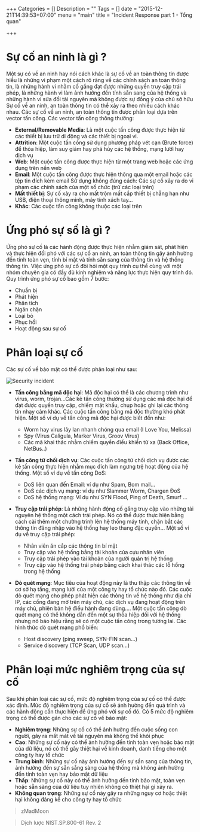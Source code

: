 +++
Categories = []
Description = ""
Tags = []
date = "2015-12-21T14:39:53+07:00"
menu = "main"
title = "Incident Response part 1 - Tổng quan"

+++

# Sự cố an ninh là gì ?

Một sự có về an ninh hay nói cách khác là sự cố về an toàn thông tin được hiểu là những vi phạm một cách rõ ràng về các chính sách an toàn thông tin, là những hành vi nhằm cố gắng đạt được những quyền truy cập trái phép, là những hành vi làm ảnh hưởng đến tính sẵn sang của hệ thống và những hành vi sửa đổi tài nguyên mà không được sự đồng ý của chủ sở hữu
Sự cố về an ninh, an toàn thông tin có thể xảy ra theo nhiều cách khác nhau. Các sự cố về an ninh, an toàn thông tin được phân loại dựa trên vector tấn công. Các vector tấn công thông thường:

- **External/Removable Media**: Là một cuộc tấn công được thực hiện từ các thiết bị lưu trữ di động và các thiết bị ngoại vi.
- **Attrition**: Một cuộc tấn công sử dụng phương pháp vét cạn (Brute force) để thỏa hiệp, làm suy giảm hay phá hủy các hệ thống, mạng lưới hay dịch vụ 
- **Web**: Một cuộc tấn công được thực hiện từ một trang web hoặc các ứng dụng trên nền web
- **Email**: Một cuộc tấn công được thực hiện thông qua một email hoặc các tệp tin đích kèm email
Sử dụng không đúng cách: Các sự cố xảy ra do vi phạm các chính sách của một sổ chức (trừ các loại trên)
- **Mất thiết bị**: Sự cố xảy ra cho mất trộm mất cắp thiết bị chẳng hạn như USB, điện thoại thông minh, máy tính xách tay…
-  **Khác**: Các cuộc tấn công không thuộc các loại trên

# Ứng phó sự số là gì ?

Ứng phó sự cố là các hành động được thực hiện nhằm giám sát, phát hiện và thực hiện đối phó với các sự cố an ninh, an toàn thông tin gây ảnh hưởng đến tính toàn vẹn, tính bí mật và tính sẵn sang của thông tin và hệ thống thông tin. Việc ứng phó sự cố đòi hỏi một quy trình cụ thể cùng với một nhóm chuyên gia có đầy đủ kinh nghiệm và năng lực thực hiện quy trình đó.
Quy trình ứng phó sự cố bao gồm 7 bước:

- Chuẩn bị
- Phát hiện
- Phân tích
- Ngăn chặn
- Loại  bỏ
- Phục hồi
- Hoạt động sau sự cố

# Phân loại sự cố

Các sự cố về bảo mật có thể được phân loại như sau:

![Security incident](/img/security_incident.png)

- **Tấn công bằng mã độc hại**: Mã độc hại có thể là các chương trình như virus, worm, trojan…Các kẻ tấn công thường sử dụng các mã độc hại để đạt được quyền truy cập, chiếm mật khẩu, chụp hoặc ghi lại các thông tin nhạy cảm khác. Các cuộc tấn công bằng mã độc thường khó phát hiện. Một số ví dụ về tấn công mã độc hại được biết đến như:

	* Worm hay virus lây lan nhanh chóng qua email (I Love You, Melissa)
	* Spy (Virus Caligula, Marker Virus, Groov Virus)
	* Các mã khai thác nhằm chiếm quyền điều khiển từ xa (Back Office, NetBus..)

- **Tấn công từ chối dịch vụ**: Các cuộc tấn công từ chối dịch vụ được các kẻ tấn công thực hiện nhằm mục đích làm ngưng trệ hoạt động của hệ thống. Một số ví dụ về tấn công DoS:
	* DoS liên quan đến Email: ví dụ như Spam, Bom mail…
	* DoS các dịch vụ mạng: ví dụ như Slammer Worm, Chargen ĐoS
	* DoS hệ thống mạng: Ví dụ như SYN Flood, Ping of Death, Smurf …

- **Truy cập trái phép**: Là những hành động cố gắng truy cập vào những tài nguyên hệ thống một cách trái phép. Nó có thể được thực hiện bằng cách cài thêm một chường trình lên hệ thống máy tính, chặn bắt các thông tin đăng nhập vào hệ thống hay leo thang đặc quyền… Một số ví dụ về truy cập trái phép:

	* Nhân viên ăn cắp các thông tin bí mật
	* Truy cập vào hệ thống bằng tài khoản của cựu nhân viên
	* Truy cập trái phép vào tài khoản của người quản trị hệ thống
	* Truy cập vào hệ thống trái phép bằng cách khai thác các lỗ hổng trong hệ thống

- **Dò quét mạng**: Mục tiêu của hoạt động này là thu thập các thông tin về cơ sở hạ tầng, mạng lưới của một công ty hay tổ chức nào đó. Các cuộc dò quét mạng cho phép phát hiện các thông tin về hệ thống như địa chỉ IP, các cổng đang mở trên máy chủ, các dịch vụ đang hoạt động trên máy chủ, phiên bản hệ điều hành đang dùng…. Một cuộc tấn công dò quét mạng có thể không dẫn đến một sự thỏa hiệp đối với hệ thống nhưng nó báo hiệu rằng sẽ có một cuộc tấn công trong tương lai. Các hình thức dò quét mạng phổ biến:

	* Host discovery (ping sweep, SYN-FIN scan…)
	* Service discovery (TCP Scan, UDP scan…)

# Phân loại mức nghiêm trọng của sự cố

Sau khi phân loại các sự cố, mức độ nghiêm trọng của sự cố có thể được xác định. Mức độ nghiêm trọng của sự cố sẽ ảnh hưởng đến quá trình và các hành động cần thực hiện để ứng phó với sự cố đó. Có 5 mức độ nghiêm trọng có thể được gán cho các sự cố về bảo mật:

- **Nghiêm trọng**: Những sự cố có thể ảnh hưởng đến cuộc sống con người, gây ra mất mát về tài nguyên mà không thể khôi phục
- **Cao**: Những sự cố này có thể ảnh hưởng đến tính toàn vẹn hoặc bảo mật của dữ liệu, nó có thể gây thiệt hại về kinh doanh, danh tiếng cho một công ty hay tổ chức
- **Trung bình**: Những sự cố này ảnh hưởng đến sự sắn sang của thông tin, ảnh hưởng đến sự sẵn sẵng sàng của hệ thống mà không ảnh hưởng đến tính toàn vẹn hay bảo mật dữ liệu
- **Thấp**: Những sự cố này có thể ảnh hưởng đến tính bảo mật, toàn vẹn hoặc sẵn sàng của dữ liệu tuy nhiên không có thiệt hại gì xảy ra.
- **Không quan trọng**: Những sự cố này gây ra những nguy cơ hoặc thiệt hại không đáng kể cho công ty hay tổ chức

> zMadMoon

> Dịch lược NIST.SP.800-61 Rev. 2